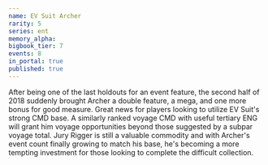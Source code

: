 ```yaml
---
name: EV Suit Archer
rarity: 5
series: ent
memory_alpha:
bigbook_tier: 7
events: 8
in_portal: true
published: true
---
```


After being one of the last holdouts for an event feature, the second half of 2018 suddenly brought Archer a double feature, a mega, and one more bonus for good measure. Great news for players looking to utilize EV Suit's strong CMD base. A similarly ranked voyage CMD with useful tertiary ENG will grant him voyage opportunities beyond those suggested by a subpar voyage total. Jury Rigger is still a valuable commodity and with Archer's event count finally growing to match his base, he's becoming a more tempting investment for those looking to complete the difficult collection.
